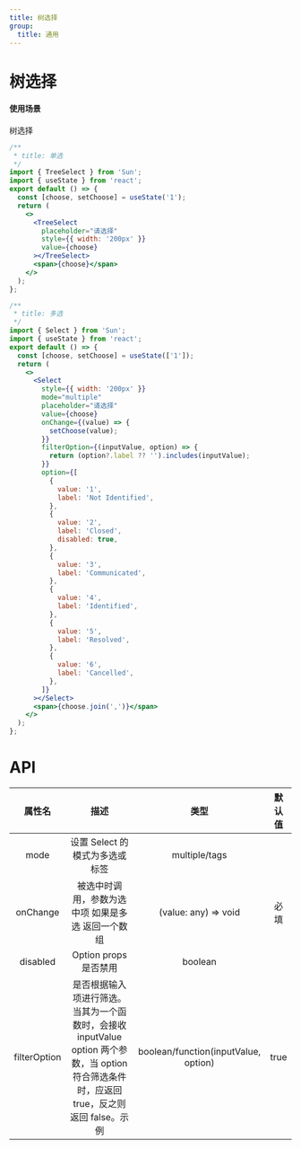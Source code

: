 ```yaml
---
title: 树选择
group:
  title: 通用
---
```


# 树选择

#### 使用场景

树选择

```jsx
/**
 * title: 单选
 */
import { TreeSelect } from 'Sun';
import { useState } from 'react';
export default () => {
  const [choose, setChoose] = useState('1');
  return (
    <>
      <TreeSelect
        placeholder="请选择"
        style={{ width: '200px' }}
        value={choose}
      ></TreeSelect>
      <span>{choose}</span>
    </>
  );
};
```

```jsx
/**
 * title: 多选
 */
import { Select } from 'Sun';
import { useState } from 'react';
export default () => {
  const [choose, setChoose] = useState(['1']);
  return (
    <>
      <Select
        style={{ width: '200px' }}
        mode="multiple"
        placeholder="请选择"
        value={choose}
        onChange={(value) => {
          setChoose(value);
        }}
        filterOption={(inputValue, option) => {
          return (option?.label ?? '').includes(inputValue);
        }}
        option={[
          {
            value: '1',
            label: 'Not Identified',
          },
          {
            value: '2',
            label: 'Closed',
            disabled: true,
          },
          {
            value: '3',
            label: 'Communicated',
          },
          {
            value: '4',
            label: 'Identified',
          },
          {
            value: '5',
            label: 'Resolved',
          },
          {
            value: '6',
            label: 'Cancelled',
          },
        ]}
      ></Select>
      <span>{choose.join(',')}</span>
    </>
  );
};
```

# API

|    属性名    |                                                                    描述                                                                    |                 类型                 | 默认值 |
| :----------: | :----------------------------------------------------------------------------------------------------------------------------------------: | :----------------------------------: | :----: |
|     mode     |                                                       设置 Select 的模式为多选或标签                                                       |            multiple/tags             |        |
|   onChange   |                                             被选中时调用，参数为选中项 如果是多选 返回一个数组                                             |         (value: any) => void         |  必填  |
|   disabled   |                                                           Option props 是否禁用                                                            |               boolean                |        |
| filterOption | 是否根据输入项进行筛选。当其为一个函数时，会接收 inputValue option 两个参数，当 option 符合筛选条件时，应返回 true，反之则返回 false。示例 | boolean/function(inputValue, option) |  true  |
